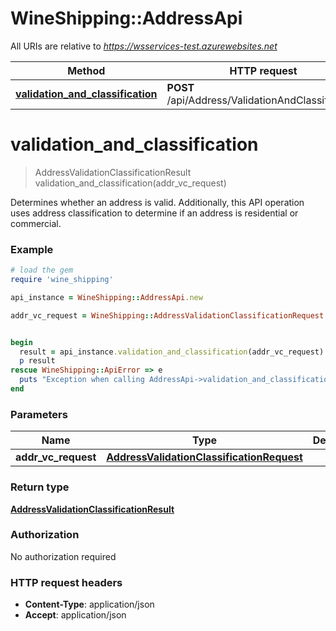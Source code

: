 # WineShipping::AddressApi

All URIs are relative to *https://wsservices-test.azurewebsites.net*

Method | HTTP request | Description
------------- | ------------- | -------------
[**validation_and_classification**](AddressApi.md#validation_and_classification) | **POST** /api/Address/ValidationAndClassification |


# **validation_and_classification**
> AddressValidationClassificationResult validation_and_classification(addr_vc_request)



Determines whether an address is valid. Additionally, this API operation uses address classification to determine if an address is residential or commercial.

### Example
```ruby
# load the gem
require 'wine_shipping'

api_instance = WineShipping::AddressApi.new

addr_vc_request = WineShipping::AddressValidationClassificationRequest.new # AddressValidationClassificationRequest |


begin
  result = api_instance.validation_and_classification(addr_vc_request)
  p result
rescue WineShipping::ApiError => e
  puts "Exception when calling AddressApi->validation_and_classification: #{e}"
end
```

### Parameters

Name | Type | Description  | Notes
------------- | ------------- | ------------- | -------------
 **addr_vc_request** | [**AddressValidationClassificationRequest**](AddressValidationClassificationRequest.md)|  |

### Return type

[**AddressValidationClassificationResult**](AddressValidationClassificationResult.md)

### Authorization

No authorization required

### HTTP request headers

 - **Content-Type**: application/json
 - **Accept**: application/json



